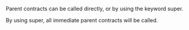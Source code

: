 Parent contracts can be called directly, or by using the keyword super.

By using super, all immediate parent contracts will be called.